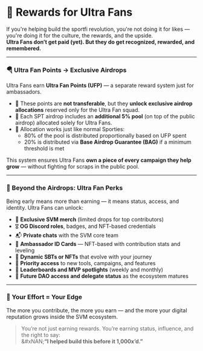 # 🧨 Rewards for Ultra Fans

If you're helping build the sportfi revolution, you're not doing it for likes — you're doing it for the culture, the rewards, and the upside.\
**Ultra Fans don’t get paid (yet). But they do get recognized, rewarded, and remembered.**

***

### 🪂 Ultra Fan Points → Exclusive Airdrops

Ultra Fans earn **Ultra Fan Points (UFP)** — a separate reward system just for ambassadors.

* 🔐 These points are **not transferable**, but they **unlock exclusive airdrop allocations** reserved only for the Ultra Fan squad.
* 🎯 Each SPT airdrop includes an **additional 5% pool** (on top of the public airdrop) allocated solely for Ultra Fans.
* 🧠 Allocation works just like normal Sporties:
  * 80% of the pool is distributed proportionally based on UFP spent
  * 20% is distributed via **Base Airdrop Guarantee (BAG)** if a minimum threshold is met

This system ensures Ultra Fans **own a piece of every campaign they help grow** — without fighting for scraps in the public pool.

***

### 🧢 Beyond the Airdrops: Ultra Fan Perks

Being early means more than earning — it means status, access, and identity. Ultra Fans can unlock:

* 🧢 **Exclusive SVM merch** (limited drops for top contributors)
* 🎖️ **OG Discord roles**, badges, and NFT-based credentials
* 📬 **Private chats** with the SVM core team
* 🧾 **Ambassador ID Cards** — NFT-based with contribution stats and leveling
* 🧱 **Dynamic SBTs or NFTs** that evolve with your journey
* 🧠 **Priority access** to new tools, campaigns, and features
* 🏅 **Leaderboards and MVP spotlights** (weekly and monthly)
* 🚀 **Future DAO access and delegate status** as the ecosystem matures

***

### 🧠 Your Effort = Your Edge

The more you contribute, the more you earn — and the more your digital reputation grows inside the SVM ecosystem.

> You’re not just earning rewards. You’re earning status, influence, and the right to say:\
> &#xNAN;**“I helped build this before it 1,000x’d.”**
